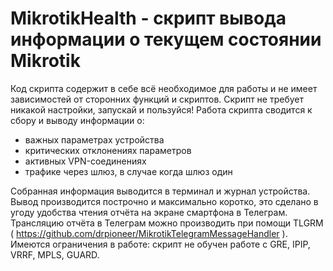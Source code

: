 # MikrotikHealth - скрипт вывода информации о текущем состоянии Mikrotik

Код скрипта содержит в себе всё необходимое для работы и не имеет зависимостей от сторонних функций и скриптов.
Скрипт не требует никакой настройки, запускай и пользуйся!
Работа скрипта сводится к сбору и выводу информации о:

- важных параметрах устройства
- критических отклонениях параметров
- активных VPN-соединениях
- трафике через шлюз, в случае когда шлюз один

Собранная информация выводится в терминал и журнал устройства.
Вывод производится построчно и максимально коротко, это сделано в угоду удобства чтения отчёта на экране смартфона в Телеграм.
Трансляцию отчёта в Телеграм можно производить при помощи TLGRM ( https://github.com/drpioneer/MikrotikTelegramMessageHandler ).
Имеются ограничения в работе: скрипт не обучен работе с GRE, IPIP, VRRF, MPLS, GUARD.
